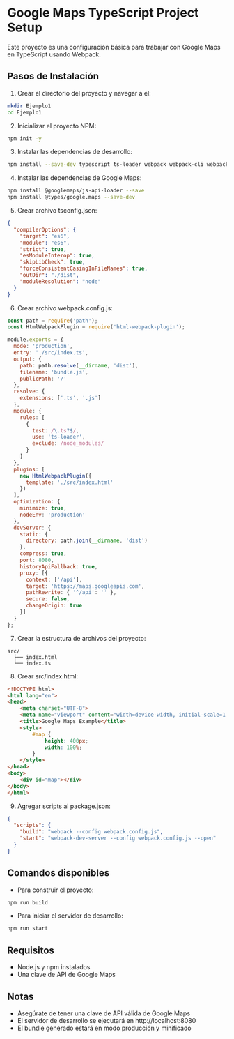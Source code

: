 

# Google Maps TypeScript Project Setup

Este proyecto es una configuración básica para trabajar con Google Maps en TypeScript usando Webpack.

## Pasos de Instalación

1. Crear el directorio del proyecto y navegar a él:
```bash
mkdir Ejemplo1
cd Ejemplo1
```

2. Inicializar el proyecto NPM:
```bash
npm init -y
```

3. Instalar las dependencias de desarrollo:
```bash
npm install --save-dev typescript ts-loader webpack webpack-cli webpack-dev-server html-webpack-plugin
```

4. Instalar las dependencias de Google Maps:
```bash
npm install @googlemaps/js-api-loader --save
npm install @types/google.maps --save-dev
```

5. Crear archivo tsconfig.json:
```json
{
  "compilerOptions": {
    "target": "es6",
    "module": "es6",
    "strict": true,
    "esModuleInterop": true,
    "skipLibCheck": true,
    "forceConsistentCasingInFileNames": true,
    "outDir": "./dist",
    "moduleResolution": "node"
  }
}
```

6. Crear archivo webpack.config.js:

```javascript
const path = require('path');
const HtmlWebpackPlugin = require('html-webpack-plugin');

module.exports = {
  mode: 'production',
  entry: './src/index.ts',
  output: {
    path: path.resolve(__dirname, 'dist'),
    filename: 'bundle.js',
    publicPath: '/'
  },
  resolve: {
    extensions: ['.ts', '.js']
  },
  module: {
    rules: [
      {
        test: /\.ts?$/,
        use: 'ts-loader',
        exclude: /node_modules/
      }
    ]
  },
  plugins: [
    new HtmlWebpackPlugin({
      template: './src/index.html'
    })
  ],
  optimization: {
    minimize: true,
    nodeEnv: 'production'
  },
  devServer: {
    static: {
      directory: path.join(__dirname, 'dist')
    },
    compress: true,
    port: 8080,
    historyApiFallback: true,
    proxy: [{
      context: ['/api'],
      target: 'https://maps.googleapis.com',
      pathRewrite: { '^/api': '' },
      secure: false,
      changeOrigin: true
    }]
  }
};
```

7. Crear la estructura de archivos del proyecto:
```
src/
  ├── index.html
  └── index.ts
```

8. Crear src/index.html:
```html
<!DOCTYPE html>
<html lang="en">
<head>
    <meta charset="UTF-8">
    <meta name="viewport" content="width=device-width, initial-scale=1.0">
    <title>Google Maps Example</title>
    <style>
        #map {
            height: 400px;
            width: 100%;
        }
    </style>
</head>
<body>
    <div id="map"></div>
</body>
</html>
```

9. Agregar scripts al package.json:
```json
{
  "scripts": {
    "build": "webpack --config webpack.config.js",
    "start": "webpack-dev-server --config webpack.config.js --open"
  }
}
```

## Comandos disponibles

- Para construir el proyecto:
```bash
npm run build
```

- Para iniciar el servidor de desarrollo:
```bash
npm run start
```

## Requisitos

- Node.js y npm instalados
- Una clave de API de Google Maps

## Notas

- Asegúrate de tener una clave de API válida de Google Maps
- El servidor de desarrollo se ejecutará en http://localhost:8080
- El bundle generado estará en modo producción y minificado
